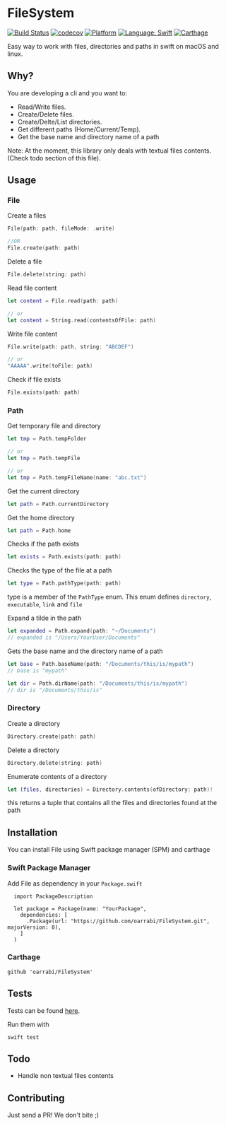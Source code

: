 # FileSystem

[![Build Status](https://travis-ci.org/oarrabi/FileSystem.svg?branch=master)](https://travis-ci.org/oarrabi/FileSystem)
[![codecov](https://codecov.io/gh/oarrabi/FileSystem/branch/master/graph/badge.svg)](https://codecov.io/gh/oarrabi/FileSystem)
[![Platform](https://img.shields.io/badge/platform-osx-lightgrey.svg)](https://travis-ci.org/oarrabi/FileSystem)
[![Language: Swift](https://img.shields.io/badge/language-swift-orange.svg)](https://travis-ci.org/oarrabi/FileSystem)
[![Carthage](https://img.shields.io/badge/Carthage-compatible-4BC51D.svg?style=flat)](https://github.com/Carthage/Carthage)

Easy way to work with files, directories and paths in swift on macOS and linux.

## Why?

You are developing a cli and you want to:
- Read/Write files.
- Create/Delete files.
- Create/Delte/List directories.
- Get different paths (Home/Current/Temp).
- Get the base name and directory name of a path


Note: At the moment, this library only deals with textual files contents. (Check todo section of this file).

## Usage

### File
Create a files

```swift
File(path: path, fileMode: .write)

//OR
File.create(path: path)
```

Delete a file

```swift
File.delete(string: path)
```

Read file content

```swift
let content = File.read(path: path)

// or
let content = String.read(contentsOfFile: path)
```

Write file content

```swift
File.write(path: path, string: "ABCDEF")

// or
"AAAAA".write(toFile: path)
```

Check if file exists

```swift
File.exists(path: path)
```

### Path

Get temporary file and directory

```swift
let tmp = Path.tempFolder

// or
let tmp = Path.tempFile

// or
let tmp = Path.tempFileName(name: "abc.txt")
```

Get the current directory

```swift
let path = Path.currentDirectory
```

Get the home directory

```swift
let path = Path.home
```

Checks if the path exists

```swift
let exists = Path.exists(path: path)
```

Checks the type of the file at a path

```swift
let type = Path.pathType(path: path)
```

type is a member of the `PathType` enum. This enum defines `directory`, `executable`, `link` and `file`

Expand a tilde in the path

```swift
let expanded = Path.expand(path: "~/Documents")
// expanded is "/Users/YourUser/Documents"
```

Gets the base name and the directory name of a path

```swift
let base = Path.baseName(path: "/Documents/this/is/mypath")
// base is "mypath"

let dir = Path.dirName(path: "/Documents/this/is/mypath")
// dir is "/Documents/this/is"
```

### Directory

Create a directory

```swift
Directory.create(path: path)
```

Delete a directory

```swift
Directory.delete(string: path)
```

Enumerate contents of a directory

```swift
let (files, directories) = Directory.contents(ofDirectory: path)!
```

this returns a tuple that contains all the files and directories found at the path

## Installation
You can install File using Swift package manager (SPM) and carthage

### Swift Package Manager
Add File as dependency in your `Package.swift`

```
  import PackageDescription

  let package = Package(name: "YourPackage",
    dependencies: [
      .Package(url: "https://github.com/oarrabi/FileSystem.git", majorVersion: 0),
    ]
  )
```

### Carthage
    github 'oarrabi/FileSystem'

## Tests
Tests can be found [here](https://github.com/oarrabi/FileSystem/tree/master/Tests).

Run them with
```
swift test
```

## Todo
- Handle non textual files contents

## Contributing

Just send a PR! We don't bite ;)